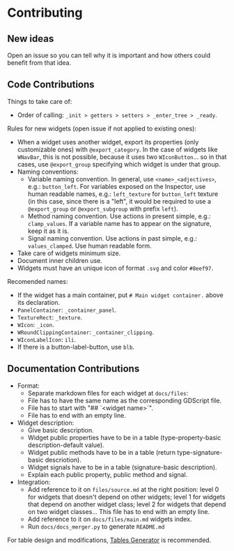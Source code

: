 # Contributing

## New ideas

Open an issue so you can tell why it is important and how others could benefit from that idea.

## Code Contributions

Things to take care of:
- Order of calling: `_init > getters > setters > _enter_tree > _ready`.

Rules for new widgets (open issue if not applied to existing ones):
- When a widget uses another widget, export its properties (only customizable ones) with `@export_category`. In the case of widgets like `WNavBar`, this is not possible, because it uses two `WIconButton`... so in that cases, use `@export_group` specifying which widget is under that group.
- Naming conventions:
  - Variable naming convention. In general, use `<name>_<adjectives>`, e.g.: `button_left`. For variables exposed on the Inspector, use human readable names, e.g.: `left_texture` for `button_left` texture (in this case, since there is a "left", it would be required to use a `@export_group` or `@export_subgroup` with prefix `left`).
  - Method naming convention. Use actions in present simple, e.g.: `clamp_values`. If a variable name has to appear on the signature, keep it as it is.
  - Signal naming convention. Use actions in past simple, e.g.: `values_clamped`. Use human readable form.
- Take care of widgets minimum size.
- Document inner children use.
- Widgets must have an unique icon of format `.svg` and color `#8eef97`.

Recomended names:
- If the widget has a main container, put `# Main widget container.` above its declaration.
- `PanelContainer`: `_container_panel`.
- `TextureRect`: `_texture`.
- `WIcon`: `_icon`.
- `WRoundClippingContainer`: `_container_clipping`.
- `WIconLabelIcon`: `ili`.
- If there is a button-label-button, use `blb`.

## Documentation Contributions

- Format:
  - Separate markdown files for each widget at `docs/files`:
  - File has to have the same name as the corresponding GDScript file.
  - File has to start with "\#\# \`<widget name\>\`".
  - File has to end with an empty line.
- Widget description:
  - Give basic description.
  - Widget public properties have to be in a table (type-property-basic description-default value).
  - Widget public methods have to be in a table (return type-signature-basic descriotion).
  - Widget signals have to be in a table (signature-basic description).
  - Explain each public property, public method and signal.
- Integration:
  - Add reference to it on `files/source.md` at the right position: level 0 for widgets that doesn't depend on other widgets; level 1 for widgets that depend on another widget class; level 2 for widgets that depend on two widget classes... This file has to end with an empty line.
  - Add reference to it on `docs/files/main.md` widgets index.
  - Run `docs/docs_merger.py` to generate `README.md`

For table design and modifications, [Tables Generator](https://www.tablesgenerator.com/markdown_tables) is recommended.